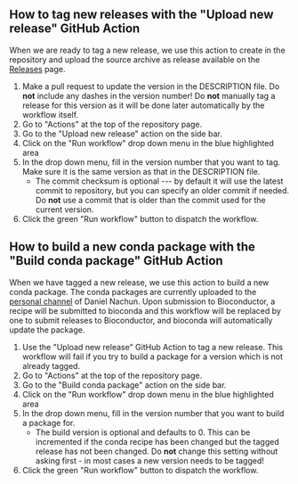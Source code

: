 ## How to tag new releases with the "Upload new release" GitHub Action
When we are ready to tag a new release, we use this action to create in the repository and upload the source archive as release available on the [Releases](https://github.com/StatFunGen/susie.ash/releases) page.
1. Make a pull request to update the version in the DESCRIPTION file.  Do **not** include any dashes in the version number! Do **not** manually tag a release for this version as it will be done later automatically by the workflow itself. 
2. Go to "Actions" at the top of the repository page.
3. Go to the "Upload new release" action on the side bar.
4. Click on the "Run workflow" drop down menu in the blue highlighted area
5. In the drop down menu, fill in the version number that you want to tag.  Make sure it is the same version as that in the DESCRIPTION file.
   - The commit checksum is optional --- by default it will use the latest commit to repository, but you can specify an older commit if needed.  Do **not** use a commit that is older than the commit used for the current version.
6. Click the green "Run workflow" button to dispatch the workflow.
## How to build a new conda package with the "Build conda package" GitHub Action
When we have tagged a new release, we use this action to build a new conda package.  The conda packages are currently uploaded to the [personal channel](https://anaconda.org/dnachun) of Daniel Nachun.  Upon submission to Bioconductor, a recipe will be submitted to bioconda and this workflow will be replaced by one to submit releases to Bioconductor, and bioconda will automatically update the package.
1. Use the "Upload new release" GitHub Action to tag a new release.  This workflow will fail if you try to build a package for a version which is not already tagged.
2. Go to "Actions" at the top of the repository page.
3. Go to the "Build conda package" action on the side bar.
4. Click on the "Run workflow" drop down menu in the blue highlighted area
5. In the drop down menu, fill in the version number that you want to build a package for.
   - The build version is optional and defaults to 0.  This can be incremented if the conda recipe has been changed but the tagged release has not been changed.  Do **not** change this setting without asking first - in most cases a new version needs to be tagged!
6. Click the green "Run workflow" button to dispatch the workflow.
